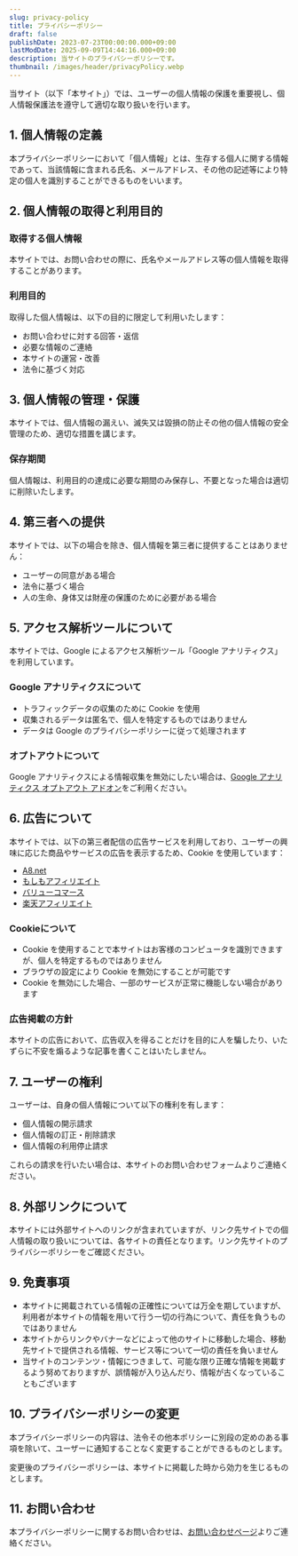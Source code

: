 ```yaml
---
slug: privacy-policy
title: プライバシーポリシー
draft: false
publishDate: 2023-07-23T00:00:00.000+09:00
lastModDate: 2025-09-09T14:44:16.000+09:00
description: 当サイトのプライバシーポリシーです。
thumbnail: /images/header/privacyPolicy.webp
---
```

当サイト（以下「本サイト」）では、ユーザーの個人情報の保護を重要視し、個人情報保護法を遵守して適切な取り扱いを行います。

## 1. 個人情報の定義

本プライバシーポリシーにおいて「個人情報」とは、生存する個人に関する情報であって、当該情報に含まれる氏名、メールアドレス、その他の記述等により特定の個人を識別することができるものをいいます。

## 2. 個人情報の取得と利用目的

### 取得する個人情報
本サイトでは、お問い合わせの際に、氏名やメールアドレス等の個人情報を取得することがあります。

### 利用目的
取得した個人情報は、以下の目的に限定して利用いたします：

- お問い合わせに対する回答・返信
- 必要な情報のご連絡
- 本サイトの運営・改善
- 法令に基づく対応

## 3. 個人情報の管理・保護

本サイトでは、個人情報の漏えい、滅失又は毀損の防止その他の個人情報の安全管理のため、適切な措置を講じます。

### 保存期間
個人情報は、利用目的の達成に必要な期間のみ保存し、不要となった場合は適切に削除いたします。

## 4. 第三者への提供

本サイトでは、以下の場合を除き、個人情報を第三者に提供することはありません：

- ユーザーの同意がある場合
- 法令に基づく場合
- 人の生命、身体又は財産の保護のために必要がある場合

## 5. アクセス解析ツールについて

本サイトでは、Google によるアクセス解析ツール「Google アナリティクス」を利用しています。

### Google アナリティクスについて
- トラフィックデータの収集のために Cookie を使用
- 収集されるデータは匿名で、個人を特定するものではありません
- データは Google のプライバシーポリシーに従って処理されます

### オプトアウトについて
Google アナリティクスによる情報収集を無効にしたい場合は、[Google アナリティクス オプトアウト アドオン](https://tools.google.com/dlpage/gaoptout)をご利用ください。

## 6. 広告について

本サイトでは、以下の第三者配信の広告サービスを利用しており、ユーザーの興味に応じた商品やサービスの広告を表示するため、Cookie を使用しています：

- [A8.net](https://www.a8.net/)
- [もしもアフィリエイト](https://af.moshimo.com/)
- [バリューコマース](https://www.valuecommerce.ne.jp/)
- [楽天アフィリエイト](https://affiliate.rakuten.co.jp/)

### Cookieについて
- Cookie を使用することで本サイトはお客様のコンピュータを識別できますが、個人を特定するものではありません
- ブラウザの設定により Cookie を無効にすることが可能です
- Cookie を無効にした場合、一部のサービスが正常に機能しない場合があります

### 広告掲載の方針
本サイトの広告において、広告収入を得ることだけを目的に人を騙したり、いたずらに不安を煽るような記事を書くことはいたしません。

## 7. ユーザーの権利

ユーザーは、自身の個人情報について以下の権利を有します：

- 個人情報の開示請求
- 個人情報の訂正・削除請求
- 個人情報の利用停止請求

これらの請求を行いたい場合は、本サイトのお問い合わせフォームよりご連絡ください。

## 8. 外部リンクについて

本サイトには外部サイトへのリンクが含まれていますが、リンク先サイトでの個人情報の取り扱いについては、各サイトの責任となります。リンク先サイトのプライバシーポリシーをご確認ください。

## 9. 免責事項

- 本サイトに掲載されている情報の正確性については万全を期していますが、利用者が本サイトの情報を用いて行う一切の行為について、責任を負うものではありません
- 本サイトからリンクやバナーなどによって他のサイトに移動した場合、移動先サイトで提供される情報、サービス等について一切の責任を負いません
- 当サイトのコンテンツ・情報につきまして、可能な限り正確な情報を掲載するよう努めておりますが、誤情報が入り込んだり、情報が古くなっていることもございます

## 10. プライバシーポリシーの変更

本プライバシーポリシーの内容は、法令その他本ポリシーに別段の定めのある事項を除いて、ユーザーに通知することなく変更することができるものとします。

変更後のプライバシーポリシーは、本サイトに掲載した時から効力を生じるものとします。

## 11. お問い合わせ

本プライバシーポリシーに関するお問い合わせは、[お問い合わせページ](/contact/)よりご連絡ください。
